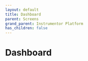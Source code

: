 ```yaml
---
layout: default
title: Dashboard
parent: Screens
grand_parent: Instrumentor Platform
has_children: false
---
```


# Dashboard

